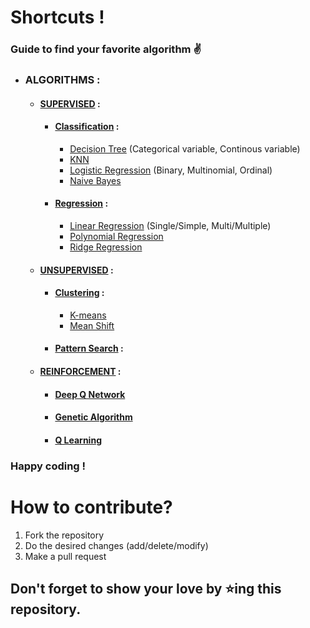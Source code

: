 # Shortcuts !
### Guide to find your favorite algorithm ✌️

- ### ALGORITHMS :
    - #### [SUPERVISED](https://github.com/mardavsj/Machine-Learning-Algorithms/tree/main/Algorithms/Supervised) :
        - #### [Classification](https://github.com/mardavsj/Machine-Learning-Algorithms/tree/main/Algorithms/Supervised/Classification) :
            - [Decision Tree](https://github.com/mardavsj/Machine-Learning-Algorithms/tree/main/Algorithms/Supervised/Classification/decision-tree) (Categorical variable, Continous variable)
            - [KNN](https://github.com/mardavsj/Machine-Learning-Algorithms/tree/main/Algorithms/Supervised/Classification/KNN)
            - [Logistic Regression](https://github.com/mardavsj/Machine-Learning-Algorithms/tree/main/Algorithms/Supervised/Classification/logistic-regression) (Binary, Multinomial, Ordinal)
            - [Naive Bayes](https://github.com/mardavsj/Machine-Learning-Algorithms/tree/main/Algorithms/Supervised/Classification/naive-bayes)
        - #### [Regression](https://github.com/mardavsj/Machine-Learning-Algorithms/tree/main/Algorithms/Supervised/Regression) :
            - [Linear Regression](https://github.com/mardavsj/Machine-Learning-Algorithms/tree/main/Algorithms/Supervised/Regression/linear-regression) (Single/Simple, Multi/Multiple)
            - [Polynomial Regression](https://github.com/mardavsj/Machine-Learning-Algorithms/tree/main/Algorithms/Supervised/Regression/polynomial-regression)
            - [Ridge Regression](https://github.com/mardavsj/Machine-Learning-Algorithms/tree/main/Algorithms/Supervised/Regression/ridge-regression)
              
    - #### [UNSUPERVISED](https://github.com/mardavsj/Machine-Learning-Algorithms/tree/main/Algorithms/Unsupervised) :
        - #### [Clustering](https://github.com/mardavsj/Machine-Learning-Algorithms/tree/main/Algorithms/Unsupervised/Clustering) :
            - [K-means](https://github.com/mardavsj/Machine-Learning-Algorithms/tree/main/Algorithms/Unsupervised/Clustering/K-means)
            - [Mean Shift](https://github.com/mardavsj/Machine-Learning-Algorithms/tree/main/Algorithms/Unsupervised/Clustering/Mean%20Shift)
        - #### [Pattern Search](https://github.com/mardavsj/Machine-Learning-Algorithms/tree/main/Algorithms/Unsupervised/Clustering) :
              
    - #### [REINFORCEMENT](https://github.com/mardavsj/Machine-Learning-Algorithms/tree/main/Algorithms/Reinforcement) :
        - #### [Deep Q Network](https://github.com/mardavsj/Machine-Learning-Algorithms/tree/main/Algorithms/Reinforcement/Deep%20Q%20Network)
        - #### [Genetic Algorithm](https://github.com/mardavsj/Machine-Learning-Algorithms/tree/main/Algorithms/Reinforcement/Genetic%20Algorithm)
        - #### [Q Learning](https://github.com/mardavsj/Machine-Learning-Algorithms/tree/main/Algorithms/Reinforcement/Q%20Learning)


### Happy coding !

# How to contribute?

  1. Fork the repository
  2. Do the desired changes (add/delete/modify)
  3. Make a pull request

## Don't forget to show your love by ⭐ing this repository.
